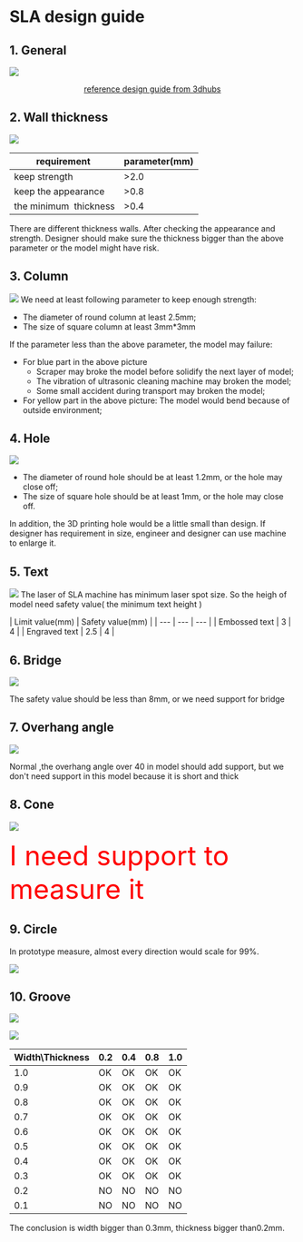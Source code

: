 

#  SLA design guide

## 1. General
![](https://github.com/bobwu0214/dm360.github.io/raw/master/Img/3dhubssladesignguide.png)
[<center>reference design guide from 3dhubs</center>](https://www.3dhubs.com/knowledge-base/how-design-parts-sla-3D-printing)
## 2. Wall thickness

![](https://github.com/bobwu0214/dm360.github.io/raw/master/Img/wallthickness.png)


| requirement  | parameter(mm) |
| --- | --- |
| keep strength | >2.0 |
| keep the appearance | >0.8 |
| the minimum  thickness | >0.4 | 
There are different thickness walls. After checking the appearance and strength. Designer should make sure the thickness bigger than the above parameter or the model might have risk.






## 3. Column

![](https://github.com/bobwu0214/dm360.github.io/raw/master/Img/pole.png)
We need at least following parameter to keep  enough strength:

  * The diameter of round column at least 2.5mm;
  * The size of square column at least  3mm*3mm

If the parameter less than the above parameter, the model may failure:

* For blue part in the above picture
    *  Scraper may broke the model before solidify the next layer of model;
    * The vibration of ultrasonic cleaning machine may broken the model;
    * Some small accident during transport may  broken the model;
* For yellow part in the above picture: The model would bend because of outside environment;



## 4. Hole

![](https://github.com/bobwu0214/dm360.github.io/raw/master/Img/hole.png)

* The diameter of round hole should be at least 1.2mm, or the hole may close off;
*  The size of square hole  should be at least 1mm, or the hole may close off.

In addition, the 3D printing hole would be a little small than design. If designer has requirement in size, engineer and designer can use machine to enlarge it.

## 5. Text
![](https://github.com/bobwu0214/dm360.github.io/raw/master/Img/hole.png)
The laser of SLA machine has minimum laser spot size. So the heigh of model need safety value( the minimum text height )

|  Limit value(mm)  | Safety value(mm) |
| --- | --- | --- |
| Embossed text | 3 | 4 |
| Engraved text | 2.5 | 4 |


## 6. Bridge

![](https://github.com/bobwu0214/dm360.github.io/raw/master/Img/WechatIMG833.jpeg)

The safety value should  be less than 8mm, or we need support for bridge
## 7. Overhang angle

![](https://github.com/bobwu0214/dm360.github.io/raw/master/Img/slaoverhang.png)

Normal ,the overhang angle over 40 in model should add support, but we don't need support in this model  because it is short and thick

## 8. Cone

![](https://github.com/bobwu0214/dm360.github.io/raw/master/Img/cone.png)

<font color=red size=30>I need support to measure it </font>

## 9. Circle
In prototype measure, almost every direction would scale for 99%.

![](https://github.com/bobwu0214/dm360.github.io/raw/master/Img/slacone.png)

## 10. Groove

![](https://github.com/bobwu0214/dm360.github.io/raw/master/Img/groovedesjgn.png)

![](https://github.com/bobwu0214/dm360.github.io/raw/master/Img/WechatIMG838.jpeg)


| Width\Thickness | 0.2 | 0.4 | 0.8 | 1.0 |
| --- | --- | --- | --- | --- |
| 1.0 | OK | OK | OK | OK |
| 0.9 | OK | OK | OK | OK |
| 0.8 | OK | OK | OK | OK |
| 0.7 | OK | OK | OK | OK |
| 0.6 | OK | OK | OK | OK |
| 0.5 | OK | OK | OK | OK |
| 0.4 | OK | OK | OK | OK |
| 0.3 | OK | OK | OK | OK |
| 0.2 | NO | NO  | NO  | NO |
| 0.1 | NO | NO | NO | NO  |
The conclusion is width bigger than 0.3mm, thickness bigger than0.2mm.
